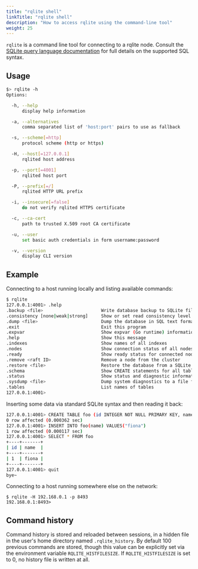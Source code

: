 ```yaml
---
title: "rqlite shell"
linkTitle: "rqlite shell"
description: "How to access rqlite using the command-line tool"
weight: 25
---
```

`rqlite` is a command line tool for connecting to a rqlite node. Consult the [SQLite query language documentation](https://www.sqlite.org/lang.html) for full details on the supported SQL syntax.

## Usage

```sh
$> rqlite -h
Options:

  -h, --help
      display help information

  -a, --alternatives
      comma separated list of 'host:port' pairs to use as fallback

  -s, --scheme[=http]
      protocol scheme (http or https)

  -H, --host[=127.0.0.1]
      rqlited host address

  -p, --port[=4001]
      rqlited host port

  -P, --prefix[=/]
      rqlited HTTP URL prefix

  -i, --insecure[=false]
      do not verify rqlited HTTPS certificate

  -c, --ca-cert
      path to trusted X.509 root CA certificate

  -u, --user
      set basic auth credentials in form username:password

  -v, --version
      display CLI version
```

## Example
Connecting to a host running locally and listing available commands:
```sh
$ rqlite
127.0.0.1:4001> .help
.backup <file>                      Write database backup to SQLite file
.consistency [none|weak|strong]     Show or set read consistency level
.dump <file>                        Dump the database in SQL text format to a file
.exit                               Exit this program
.expvar                             Show expvar (Go runtime) information for connected node
.help                               Show this message
.indexes                            Show names of all indexes
.nodes                              Show connection status of all nodes in cluster
.ready                              Show ready status for connected node
.remove <raft ID>                   Remove a node from the cluster
.restore <file>                     Restore the database from a SQLite database file or dump file
.schema                             Show CREATE statements for all tables
.status                             Show status and diagnostic information for connected node
.sysdump <file>                     Dump system diagnostics to a file for offline analysis
.tables                             List names of tables
127.0.0.1:4001>
```
Inserting some data via standard SQLite syntax and then reading it back:
```sh
127.0.0.1:4001> CREATE TABLE foo (id INTEGER NOT NULL PRIMARY KEY, name TEXT)
0 row affected (0.000362 sec)
127.0.0.1:4001> INSERT INTO foo(name) VALUES("fiona")
1 row affected (0.000117 sec)
127.0.0.1:4001> SELECT * FROM foo
+----+-------+
| id | name  |
+----+-------+
| 1  | fiona |
+----+-------+
127.0.0.1:4001> quit
bye~
```
Connecting to a host running somewhere else on the network:
```
$ rqlite -H 192.168.0.1 -p 8493
192.168.0.1:8493>
```

## Command history
Command history is stored and reloaded between sessions, in a hidden file in the user's home directory named `.rqlite_history`. By default 100 previous commands are stored, though this value can be explicitly set via the environment variable `RQLITE_HISTFILESIZE`. If `RQLITE_HISTFILESIZE` is set to 0, no history file is written at all.
